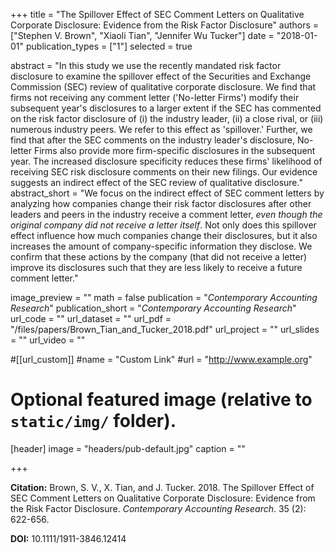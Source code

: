 +++
title = "The Spillover Effect of SEC Comment Letters on Qualitative Corporate Disclosure: Evidence from the Risk Factor Disclosure"
authors = ["Stephen V. Brown", "Xiaoli Tian", "Jennifer Wu Tucker"]
date = "2018-01-01"
publication_types = ["1"]
selected = true

abstract = "In this study we use the recently mandated risk factor disclosure to examine the spillover effect of the Securities and Exchange Commission (SEC) review of qualitative corporate disclosure. We find that firms not receiving any comment letter ('No-letter Firms') modify their subsequent year's disclosures to a larger extent if the SEC has commented on the risk factor disclosure of (i) the industry leader, (ii) a close rival, or (iii) numerous industry peers. We refer to this effect as 'spillover.' Further, we find that after the SEC comments on the industry leader's disclosure, No-letter Firms also provide more firm-specific disclosures in the subsequent year. The increased disclosure specificity reduces these firms' likelihood of receiving SEC risk disclosure comments on their new filings. Our evidence suggests an indirect effect of the SEC review of qualitative disclosure."
abstract_short = "We focus on the indirect effect of SEC comment letters by analyzing how companies change their risk factor disclosures after other leaders and peers in the industry receive a comment letter, *even though the original company did not receive a letter itself*. Not only does this spillover effect influence how much companies change their disclosures, but it also increases the amount of company-specific information they disclose. We confirm that these actions by the company (that did not receive a letter) improve its disclosures such that they are less likely to receive a future comment letter."

image_preview = ""
math = false
publication = "*Contemporary Accounting Research*"
publication_short = "*Contemporary Accounting Research*"
url_code = ""
url_dataset = ""
url_pdf = "/files/papers/Brown_Tian_and_Tucker_2018.pdf"
url_project = ""
url_slides = ""
url_video = ""

#[[url_custom]]
#name = "Custom Link"
#url = "http://www.example.org"

# Optional featured image (relative to `static/img/` folder).
[header]
image = "headers/pub-default.jpg"
caption = ""

+++

**Citation:** Brown, S. V., X. Tian, and J. Tucker. 2018. The Spillover Effect of SEC Comment Letters on Qualitative Corporate Disclosure: Evidence from the Risk Factor Disclosure. *Contemporary Accounting Research*. 35 (2): 622-656.

**DOI:** 10.1111/1911-3846.12414
